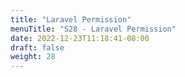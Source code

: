 ```yaml
---
title: "Laravel Permission"
menuTitle: "S28 - Laravel Permission"
date: 2022-12-23T11:18:41-08:00
draft: false
weight: 28
---
```

